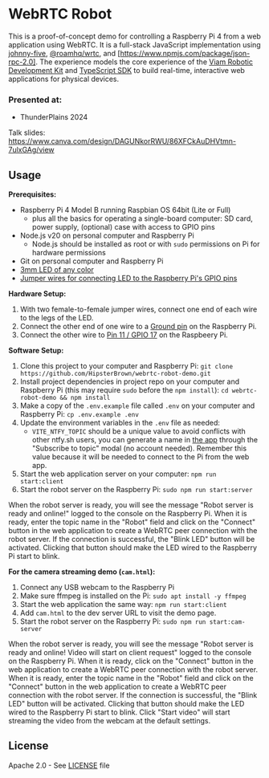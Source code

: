 # WebRTC Robot

This is a proof-of-concept demo for controlling a Raspberry Pi 4 from a web application using WebRTC.
It is a full-stack JavaScript implementation using [johnny-five](https://johnny-five.io), [@roamhq/wrtc](https://github.com/WonderInventions/node-webrtc/), and [https://www.npmjs.com/package/json-rpc-2.0].
The experience models the core experience of the [Viam Robotic Development Kit](https://github.com/viamrobotics/rdk) and [TypeScript SDK](https://github.com/viamrobotics/viam-typescript-sdk/) to build real-time, interactive web applications for physical devices.

### Presented at:

- ThunderPlains 2024

Talk slides: https://www.canva.com/design/DAGUNkorRWU/86XFCkAuDHVtmn-7ulxGAg/view


## Usage

**Prerequisites:**

- Raspberry Pi 4 Model B running Raspbian OS 64bit (Lite or Full)
    - plus all the basics for operating a single-board computer: SD card, power supply, (optional) case with access to GPIO pins
- Node.js v20 on personal computer and Raspberry Pi
    - Node.js should be installed as root or with `sudo` permissions on Pi for hardware permissions
- Git on personal computer and Raspberry Pi
- [3mm LED of any color](https://www.adafruit.com/product/4202)
- [Jumper wires for connecting LED to the Raspberry Pi's GPIO pins](https://www.adafruit.com/product/1950)

**Hardware Setup:**

1. With two female-to-female jumper wires, connect one end of each wire to the legs of the LED. 
1. Connect the other end of one wire to a [Ground pin](https://pinout.xyz/pinout/ground) on the Raspberry Pi. 
1. Connect the other wire to [Pin 11 / GPIO 17](https://pinout.xyz/pinout/pin11_gpio17/) on the Raspbeery Pi.

**Software Setup:**

1. Clone this project to your computer and Raspberry Pi: `git clone https://github.com/HipsterBrown/webrtc-robot-demo.git`
1. Install project dependencies in project repo on your computer and Raspberry Pi (this may require `sudo` before the `npm install`): `cd webrtc-robot-demo && npm install`
1. Make a copy of the `.env.example` file called `.env` on your computer and Raspberry Pi: `cp .env.example .env`
1. Update the environment variables in the `.env` file as needed:
    - `VITE_NTFY_TOPIC` should be a unique value to avoid conflicts with other ntfy.sh users, you can generate a name in [the app](https://ntfy.sh/app) through the "Subscribe to topic" modal (no account needed). Remember this value because it will be needed to connect to the Pi from the web app.
1. Start the web application server on your computer: `npm run start:client`
1. Start the robot server on the Raspberry Pi: `sudo npm run start:server`

When the robot server is ready, you will see the message "Robot server is ready and online!" logged to the console on the Raspberry Pi.
When it is ready, enter the topic name in the "Robot" field and click on the "Connect" button in the web application to create a WebRTC peer connection with the robot server.
If the connection is successful, the "Blink LED" button will be activated. Clicking that button should make the LED wired to the Raspberry Pi start to blink.

**For the camera streaming demo (`cam.html`):**

1. Connect any USB webcam to the Raspberry Pi
1. Make sure ffmpeg is installed on the Pi: `sudo apt install -y ffmpeg`
1. Start the web application the same way: `npm run start:client`
1. Add `cam.html` to the dev server URL to visit the demo page.
1. Start the robot server on the Raspberry Pi: `sudo npm run start:cam-server`

When the robot server is ready, you will see the message "Robot server is ready and online! Video will start on client request" logged to the console on the Raspberry Pi. When it is ready, click on the "Connect" button in the web application to create a WebRTC peer connection with the robot server.
When it is ready, enter the topic name in the "Robot" field and click on the "Connect" button in the web application to create a WebRTC peer connection with the robot server.
If the connection is successful, the "Blink LED" button will be activated. Clicking that button should make the LED wired to the Raspberry Pi start to blink. Click "Start video" will start streaming the video from the webcam at the default settings.


## License

Apache 2.0 - See [LICENSE](./LICENSE) file
